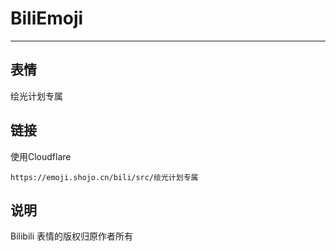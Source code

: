 # BiliEmoji
---
## 表情
绘光计划专属
## 链接
使用Cloudflare
```
https://emoji.shojo.cn/bili/src/绘光计划专属
```
## 说明
Bilibili 表情的版权归原作者所有
